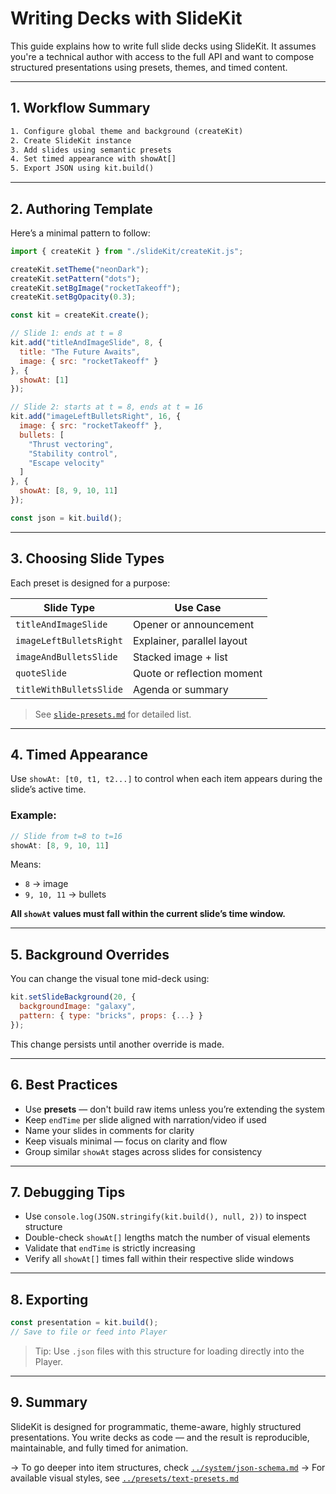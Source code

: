 

# Writing Decks with SlideKit

This guide explains how to write full slide decks using SlideKit. It assumes you're a technical author with access to the full API and want to compose structured presentations using presets, themes, and timed content.

---

## 1. Workflow Summary

```txt
1. Configure global theme and background (createKit)
2. Create SlideKit instance
3. Add slides using semantic presets
4. Set timed appearance with showAt[]
5. Export JSON using kit.build()
````

---

## 2. Authoring Template

Here’s a minimal pattern to follow:

```js
import { createKit } from "./slideKit/createKit.js";

createKit.setTheme("neonDark");
createKit.setPattern("dots");
createKit.setBgImage("rocketTakeoff");
createKit.setBgOpacity(0.3);

const kit = createKit.create();

// Slide 1: ends at t = 8
kit.add("titleAndImageSlide", 8, {
  title: "The Future Awaits",
  image: { src: "rocketTakeoff" }
}, {
  showAt: [1]
});

// Slide 2: starts at t = 8, ends at t = 16
kit.add("imageLeftBulletsRight", 16, {
  image: { src: "rocketTakeoff" },
  bullets: [
    "Thrust vectoring",
    "Stability control",
    "Escape velocity"
  ]
}, {
  showAt: [8, 9, 10, 11]
});

const json = kit.build();
```

---

## 3. Choosing Slide Types

Each preset is designed for a purpose:

| Slide Type              | Use Case                   |
| ----------------------- | -------------------------- |
| `titleAndImageSlide`    | Opener or announcement     |
| `imageLeftBulletsRight` | Explainer, parallel layout |
| `imageAndBulletsSlide`  | Stacked image + list       |
| `quoteSlide`            | Quote or reflection moment |
| `titleWithBulletsSlide` | Agenda or summary          |

> See [`slide-presets.md`](../presets/slide-presets.md) for detailed list.

---

## 4. Timed Appearance

Use `showAt: [t0, t1, t2...]` to control when each item appears during the slide’s active time.

### Example:

```js
// Slide from t=8 to t=16
showAt: [8, 9, 10, 11]
```

Means:

* `8` → image
* `9, 10, 11` → bullets

**All `showAt` values must fall within the current slide’s time window.**

---

## 5. Background Overrides

You can change the visual tone mid-deck using:

```js
kit.setSlideBackground(20, {
  backgroundImage: "galaxy",
  pattern: { type: "bricks", props: {...} }
});
```

This change persists until another override is made.

---

## 6. Best Practices

* Use **presets** — don't build raw items unless you’re extending the system
* Keep `endTime` per slide aligned with narration/video if used
* Name your slides in comments for clarity
* Keep visuals minimal — focus on clarity and flow
* Group similar `showAt` stages across slides for consistency

---

## 7. Debugging Tips

* Use `console.log(JSON.stringify(kit.build(), null, 2))` to inspect structure
* Double-check `showAt[]` lengths match the number of visual elements
* Validate that `endTime` is strictly increasing
* Verify all `showAt[]` times fall within their respective slide windows

---

## 8. Exporting

```js
const presentation = kit.build();
// Save to file or feed into Player
```

> Tip: Use `.json` files with this structure for loading directly into the Player.

---

## 9. Summary

SlideKit is designed for programmatic, theme-aware, highly structured presentations. You write decks as code — and the result is reproducible, maintainable, and fully timed for animation.

→ To go deeper into item structures, check [`../system/json-schema.md`](../system/json-schema.md)
→ For available visual styles, see [`../presets/text-presets.md`](../presets/text-presets.md)

```

